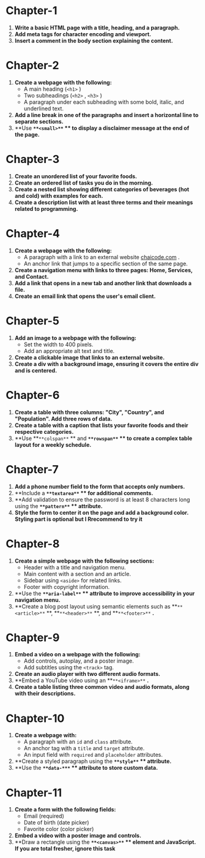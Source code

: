 # Chapter-1

1. **Write a basic HTML page with a title, heading, and a paragraph.**
2. **Add meta tags for character encoding and viewport.**
3. **Insert a comment in the body section explaining the content.**

# Chapter-2

1. **Create a webpage with the following:**
   - A main heading (`<h1>` )
   - Two subheadings (`<h2>` , `<h3>` )
   - A paragraph under each subheading with some bold, italic, and underlined text.
2. **Add a line break in one of the paragraphs and insert a horizontal line to separate sections.**
3. **Use **`**<small>**` ** to display a disclaimer message at the end of the page.**

# Chapter-3

1. **Create an unordered list of your favorite foods.**
2. **Create an ordered list of tasks you do in the morning.**
3. **Create a nested list showing different categories of beverages (hot and cold) with examples for each.**
4. **Create a description list with at least three terms and their meanings related to programming.**

# Chapter-4

1. **Create a webpage with the following:**
   - A paragraph with a link to an external website [﻿chaicode.com](https://chaicode.com/) .
   - An anchor link that jumps to a specific section of the same page.
2. **Create a navigation menu with links to three pages: Home, Services, and Contact.**
3. **Add a link that opens in a new tab and another link that downloads a file.**
4. **Create an email link that opens the user's email client.**

# Chapter-5

1. **Add an image to a webpage with the following:**
   - Set the width to 400 pixels.
   - Add an appropriate alt text and title.
2. **Create a clickable image that links to an external website.**
3. **Create a div with a background image, ensuring it covers the entire div and is centered.**

# Chapter-6

1. **Create a table with three columns: "City", "Country", and "Population". Add three rows of data.**
2. **Create a table with a caption that lists your favorite foods and their respective categories.**
3. **Use **`**colspan**` ** and **`**rowspan**` ** to create a complex table layout for a weekly schedule.**

# Chapter-7

1. **Add a phone number field to the form that accepts only numbers.**
2. **Include a **`**textarea**` ** for additional comments.**
3. **Add validation to ensure the password is at least 8 characters long using the **`**pattern**` ** attribute.**
4. **Style the form to center it on the page and add a background color. Styling part is optional but I Rrecommend to try it**

# Chapter-8

1. **Create a simple webpage with the following sections:**
   - Header with a title and navigation menu.
   - Main content with a section and an article.
   - Sidebar using `<aside>` for related links.
   - Footer with copyright information.
2. **Use the **`**aria-label**` ** attribute to improve accessibility in your navigation menu.**
3. **Create a blog post layout using semantic elements such as **`**<article>**` **, **`**<header>**` **, and **`**<footer>**` **.**

# Chapter-9

1. **Embed a video on a webpage with the following:**
   - Add controls, autoplay, and a poster image.
   - Add subtitles using the `<track>` tag.
2. **Create an audio player with two different audio formats.**
3. **Embed a YouTube video using an **`**<iframe>**` **.**
4. **Create a table listing three common video and audio formats, along with their descriptions.**

# Chapter-10

1. **Create a webpage with:**
   - A paragraph with an `id` and `class` attribute.
   - An anchor tag with a `title` and `target` attribute.
   - An input field with `required` and `placeholder` attributes.
2. **Create a styled paragraph using the **`**style**` ** attribute.**
3. **Use the **`**data-***` ** attribute to store custom data.**

# Chapter-11

1. **Create a form with the following fields:**
   - Email (required)
   - Date of birth (date picker)
   - Favorite color (color picker)
2. **Embed a video with a poster image and controls.**
3. **Draw a rectangle using the **`**<canvas>**` ** element and JavaScript. If you are total fresher, ignore this task**
